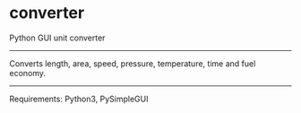# converter
Python GUI unit converter
***
Converts length, area, speed, pressure, temperature, time and fuel economy.
***
Requirements: Python3, PySimpleGUI 
